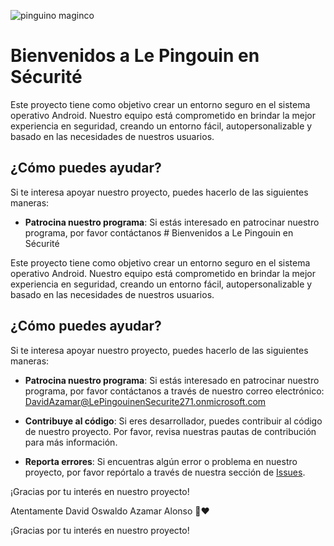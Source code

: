 ![pinguino maginco](https://github.com/user-attachments/assets/d3ab1b4d-99be-4e59-84c0-5833a730bf99)
# Bienvenidos a Le Pingouin en Sécurité

Este proyecto tiene como objetivo crear un entorno seguro en el sistema operativo Android. Nuestro equipo está comprometido en brindar la mejor experiencia en seguridad, creando un entorno fácil, autopersonalizable y basado en las necesidades de nuestros usuarios.

## ¿Cómo puedes ayudar?

Si te interesa apoyar nuestro proyecto, puedes hacerlo de las siguientes maneras:

- **Patrocina nuestro programa**: Si estás interesado en patrocinar nuestro programa, por favor contáctanos # Bienvenidos a Le Pingouin en Sécurité

Este proyecto tiene como objetivo crear un entorno seguro en el sistema operativo Android. Nuestro equipo está comprometido en brindar la mejor experiencia en seguridad, creando un entorno fácil, autopersonalizable y basado en las necesidades de nuestros usuarios.

## ¿Cómo puedes ayudar?

Si te interesa apoyar nuestro proyecto, puedes hacerlo de las siguientes maneras:

- **Patrocina nuestro programa**: Si estás interesado en patrocinar nuestro programa, por favor contáctanos a través de nuestro correo electrónico: DavidAzamar@LePingouinenSecurite271.onmicrosoft.com
 
- **Contribuye al código**: Si eres desarrollador, puedes contribuir al código de nuestro proyecto. Por favor, revisa nuestras pautas de contribución para más información.
- **Reporta errores**: Si encuentras algún error o problema en nuestro proyecto, por favor repórtalo a través de nuestra sección de [Issues](https://github.com/Le-pingouin-en-securite).

¡Gracias por tu interés en nuestro proyecto!

Atentamente
David Oswaldo Azamar Alonso 🐧❤️





¡Gracias por tu interés en nuestro proyecto!

